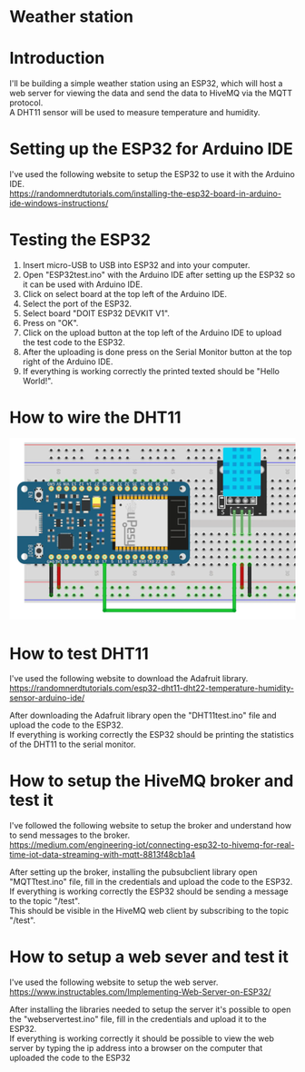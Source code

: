 # Weather station

# Introduction
I'll be building a simple weather station using an ESP32, which will host a web server for viewing the data and send the data to HiveMQ via the MQTT protocol. </br>
A DHT11 sensor will be used to measure temperature and humidity. </br>

# Setting up the ESP32 for Arduino IDE
I've used the following website to setup the ESP32 to use it with the Arduino IDE. </br>
https://randomnerdtutorials.com/installing-the-esp32-board-in-arduino-ide-windows-instructions/

# Testing the ESP32
1. Insert micro-USB to USB into ESP32 and into your computer.
2. Open "ESP32test.ino" with the Arduino IDE after setting up the ESP32 so it can be used with Arduino IDE.
3. Click on select board at the top left of the Arduino IDE.
4. Select the port of the ESP32.
5. Select board "DOIT ESP32 DEVKIT V1".
6. Press on "OK".
7. Click on the upload button at the top left of the Arduino IDE to upload the test code to the ESP32.
8. After the uploading is done press on the Serial Monitor button at the top right of the Arduino IDE.
9. If everything is working correctly the printed texted should be "Hello World!".

# How to wire the DHT11
![wiring.png](/Img/wiring.png) 

# How to test DHT11 
I've used the following website to download the Adafruit library. </br>
https://randomnerdtutorials.com/esp32-dht11-dht22-temperature-humidity-sensor-arduino-ide/

After downloading the Adafruit library open the "DHT11test.ino" file and upload the code to the ESP32. </br>
If everything is working correctly the ESP32 should be printing the statistics of the DHT11 to the serial monitor. </br>

# How to setup the HiveMQ broker and test it
I've followed the following website to setup the broker and understand how to send messages to the broker. </br>
https://medium.com/engineering-iot/connecting-esp32-to-hivemq-for-real-time-iot-data-streaming-with-mqtt-8813f48cb1a4

After setting up the broker, installing the pubsubclient library open "MQTTtest.ino" file, fill in the credentials and upload the code to the ESP32. </br>
If everything is working correctly the ESP32 should be sending a message to the topic "/test". </br>
This should be visible in the HiveMQ web client by subscribing to the topic "/test". </br> 

# How to setup a web sever and test it
I've used the following website to setup the web server. </br>
https://www.instructables.com/Implementing-Web-Server-on-ESP32/

After installing the libraries needed to setup the server it's possible to open the "webservertest.ino" file, fill in the credentials and upload it to the ESP32. </br>
If everything is working correctly it should be possible to view the web server by typing the ip address into a browser on the computer that uploaded the code to the ESP32 </br>